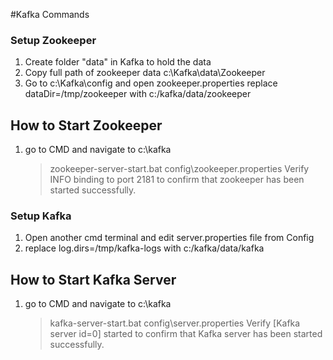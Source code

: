 #Kafka Commands

### Setup Zookeeper
1) Create folder "data" in Kafka to hold the data
2) Copy full path of zookeeper data
	c:\Kafka\data\Zookeeper
3) Go to c:\Kafka\config and open zookeeper.properties
   replace dataDir=/tmp/zookeeper with c:/kafka/data/zookeeper

## How to Start Zookeeper
1) go to CMD and navigate to c:\kafka
	>zookeeper-server-start.bat config\zookeeper.properties
	 Verify INFO binding to port 2181 to confirm that zookeeper has been started successfully.

### Setup Kafka
1) Open another cmd terminal and edit server.properties file from Config
2) replace log.dirs=/tmp/kafka-logs with c:/kafka/data/kafka

## How to Start Kafka Server
1) go to CMD and navigate to c:\kafka
	>kafka-server-start.bat config\server.properties
	Verify [Kafka server id=0] started to confirm that Kafka server has been started successfully.


